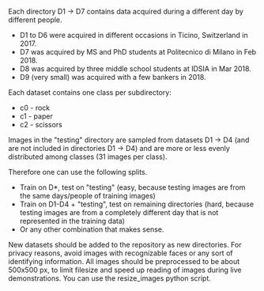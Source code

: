 Each directory D1 -> D7 contains data acquired during a different day by different people.

* D1 to D6 were acquired in different occasions in Ticino, Switzerland in 2017.
* D7 was acquired by MS and PhD students at Politecnico di Milano in Feb 2018.
* D8 was acquired by three middle school students at IDSIA in Mar 2018.
* D9 (very small) was acquired with a few bankers in 2018.

Each dataset contains one class per subdirectory:
* c0 - rock
* c1 - paper
* c2 - scissors

Images in the "testing" directory are sampled from datasets D1 -> D4 (and are not included in directories D1 -> D4) and are more or less evenly distributed among classes (31 images per class).

Therefore one can use the following splits.
* Train on D*, test on "testing" (easy, because testing images are from the same days/people of training images)
* Train on D1-D4 + "testing", test on remaining directories (hard, because testing images are from a completely different day that is not represented in the training data)
* Or any other combination that makes sense.

New datasets should be added to the repository as new directories.  For privacy reasons, avoid images with recognizable faces or any sort of identifying information.  All images should be preprocessed to be about 500x500 px, to limit filesize and speed up reading of images during live demonstrations.  You can use the resize_images python script.

